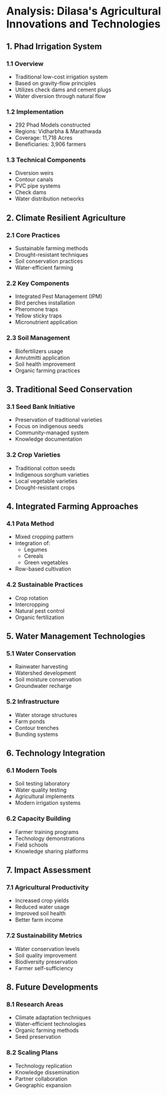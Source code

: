 # Analysis: Dilasa's Agricultural Innovations and Technologies

## 1. Phad Irrigation System

### 1.1 Overview
- Traditional low-cost irrigation system
- Based on gravity-flow principles
- Utilizes check dams and cement plugs
- Water diversion through natural flow

### 1.2 Implementation
- 292 Phad Models constructed
- Regions: Vidharbha & Marathwada
- Coverage: 11,718 Acres
- Beneficiaries: 3,906 farmers

### 1.3 Technical Components
- Diversion weirs
- Contour canals
- PVC pipe systems
- Check dams
- Water distribution networks

## 2. Climate Resilient Agriculture

### 2.1 Core Practices
- Sustainable farming methods
- Drought-resistant techniques
- Soil conservation practices
- Water-efficient farming

### 2.2 Key Components
- Integrated Pest Management (IPM)
- Bird perches installation
- Pheromone traps
- Yellow sticky traps
- Micronutrient application

### 2.3 Soil Management
- Biofertilizers usage
- Amrutmitti application
- Soil health improvement
- Organic farming practices

## 3. Traditional Seed Conservation

### 3.1 Seed Bank Initiative
- Preservation of traditional varieties
- Focus on indigenous seeds
- Community-managed system
- Knowledge documentation

### 3.2 Crop Varieties
- Traditional cotton seeds
- Indigenous sorghum varieties
- Local vegetable varieties
- Drought-resistant crops

## 4. Integrated Farming Approaches

### 4.1 Pata Method
- Mixed cropping pattern
- Integration of:
  * Legumes
  * Cereals
  * Green vegetables
- Row-based cultivation

### 4.2 Sustainable Practices
- Crop rotation
- Intercropping
- Natural pest control
- Organic fertilization

## 5. Water Management Technologies

### 5.1 Water Conservation
- Rainwater harvesting
- Watershed development
- Soil moisture conservation
- Groundwater recharge

### 5.2 Infrastructure
- Water storage structures
- Farm ponds
- Contour trenches
- Bunding systems

## 6. Technology Integration

### 6.1 Modern Tools
- Soil testing laboratory
- Water quality testing
- Agricultural implements
- Modern irrigation systems

### 6.2 Capacity Building
- Farmer training programs
- Technology demonstrations
- Field schools
- Knowledge sharing platforms

## 7. Impact Assessment

### 7.1 Agricultural Productivity
- Increased crop yields
- Reduced water usage
- Improved soil health
- Better farm income

### 7.2 Sustainability Metrics
- Water conservation levels
- Soil quality improvement
- Biodiversity preservation
- Farmer self-sufficiency

## 8. Future Developments

### 8.1 Research Areas
- Climate adaptation techniques
- Water-efficient technologies
- Organic farming methods
- Seed preservation

### 8.2 Scaling Plans
- Technology replication
- Knowledge dissemination
- Partner collaboration
- Geographic expansion 